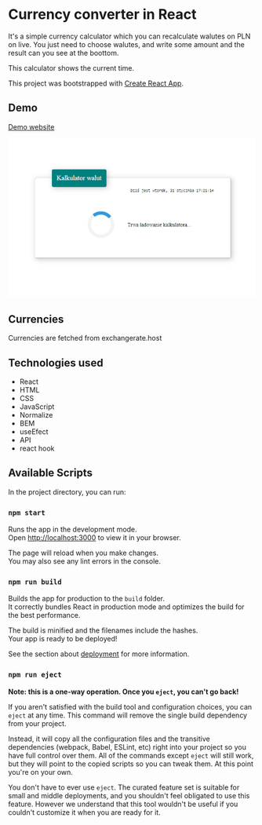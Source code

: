 # Currency converter in React

 It's a simple currency calculator which you can recalculate walutes on PLN on live. You just need to choose walutes, and write some amount and the result can you see at the boottom. 

 This calculator shows the current time.

This project was bootstrapped with [Create React App](https://github.com/facebook/create-react-app).

## Demo
[Demo website](https://pawelnackowski.github.io/currency-converter-react)

![Demo.gif](./demo.gif)

## Currencies

Currencies are fetched from exchangerate.host

## Technologies used
- React
- HTML
- CSS
- JavaScript
- Normalize
- BEM
- useEfect
- API
- react hook

## Available Scripts

In the project directory, you can run:

### `npm start`

Runs the app in the development mode.\
Open [http://localhost:3000](http://localhost:3000) to view it in your browser.

The page will reload when you make changes.\
You may also see any lint errors in the console.

### `npm run build`

Builds the app for production to the `build` folder.\
It correctly bundles React in production mode and optimizes the build for the best performance.

The build is minified and the filenames include the hashes.\
Your app is ready to be deployed!

See the section about [deployment](https://facebook.github.io/create-react-app/docs/deployment) for more information.

### `npm run eject`

**Note: this is a one-way operation. Once you `eject`, you can't go back!**

If you aren't satisfied with the build tool and configuration choices, you can `eject` at any time. This command will remove the single build dependency from your project.

Instead, it will copy all the configuration files and the transitive dependencies (webpack, Babel, ESLint, etc) right into your project so you have full control over them. All of the commands except `eject` will still work, but they will point to the copied scripts so you can tweak them. At this point you're on your own.

You don't have to ever use `eject`. The curated feature set is suitable for small and middle deployments, and you shouldn't feel obligated to use this feature. However we understand that this tool wouldn't be useful if you couldn't customize it when you are ready for it.